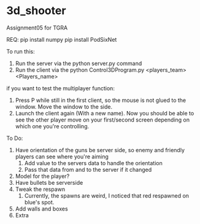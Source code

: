 # 3d_shooter
Assignment05 for TGRA

REQ:
pip install numpy
pip install PodSixNet

To run this:
1. Run the server via the python server.py command
2. Run the client via the python Control3DProgram.py <players_team> <Players_name>

if you want to test the multiplayer function:
1. Press P while still in the first client, so the mouse is not glued to the window. Move the window to the side.
2. Launch the client again (With a new name).
Now you should be able to see the other player move on your first/second screen depending on which one you're controlling.

To Do:
1. Have orientation of the guns be server side, so enemy and friendly players can see where you're aiming
    1. Add value to the servers data to handle the orientation
    2. Pass that data from and to the server if it changed
2. Model for the player?
3. Have bullets be serverside
4. Tweak the respawn
    1. Currently, the spawns are weird, I noticed that red respawned on blue's spot.
5. Add walls and boxes
6. Extra